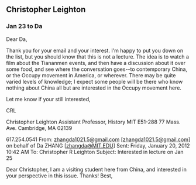 
Christopher Leighton 
-------
### Jan 23 to Da

Dear Da,

Thank you for your email and your interest. I'm happy to put you down on the list, but you should know that this is not a lecture. The idea is to watch a film about the Tiananmen events, and then have a discussion about it over some food, and see where the conversation goes--to contemporary China, or the Occupy movement in America, or wherever. There may be quite varied levels of knowledge; I expect some people will be there who know nothing about China all but are interested in the Occupy movement here.

Let me know if your still interested,

CRL


Christopher Leighton
Assistant Professor, History
MIT E51-288
77 Mass. Ave.
Cambridge, MA 02139

617.254.0541
From: zhangda1021.5@gmail.com [zhangda1021.5@gmail.com] on behalf of Da ZHANG [zhangda@MIT.EDU]
Sent: Friday, January 20, 2012 10:42 AM
To: Christopher R Leighton
Subject: Interested in lecture on Jan 25


Dear Christopher,
  I am a visiting student here from China, and interested in your perspective in this issue. Thanks!
Best,
 
